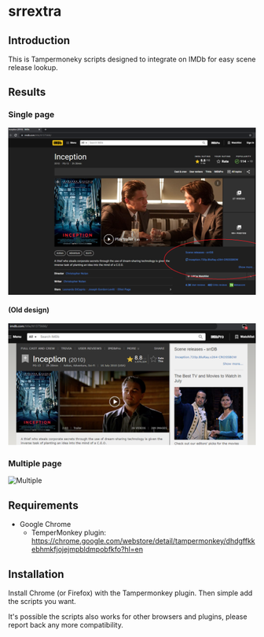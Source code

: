 # srrextra

## Introduction
This is Tampermoneky scripts designed to integrate on IMDb for easy scene release lookup.

## Results

### Single page

![Single](img/single.png)

#### (Old design)
![Single](img/single_old.png)

### Multiple page

![Multiple](img/multiple.png)

## Requirements
- Google Chrome
    - TemperMonkey plugin:
	https://chrome.google.com/webstore/detail/tampermonkey/dhdgffkkebhmkfjojejmpbldmpobfkfo?hl=en

## Installation
Install Chrome (or Firefox) with the Tampermonkey plugin. Then simple add the scripts you want.

It's possible the scripts also works for other browsers and plugins, please report back any more compatibility.
